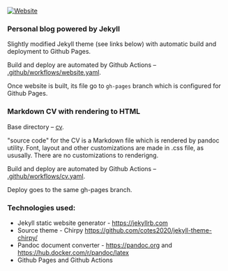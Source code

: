 [![Website](https://github.com/vasylenko/serhii.vasylenko.info/actions/workflows/website.yaml/badge.svg?branch=main)](https://github.com/vasylenko/serhii.vasylenko.info/actions/workflows/website.yaml)
### Personal blog powered by Jekyll

Slightly modified Jekyll theme (see links below) with automatic build and deployment to Github Pages.

Build and deploy are automated by Github Actions – [.github/workflows/website.yaml](.github/workflows/website.yaml).

Once website is built, its file go to `gh-pages` branch which is configured for Github Pages.

### Markdown CV with rendering to HTML

Base directory – [cv](cv).

"source code" for the CV is a Markdown file which is rendered by pandoc utility. Font, layout and other customizations are made in .css file, as ususally. There are no customizations to renderigng.

Build and deploy are automated by Github Actions – [.github/workflows/cv.yaml](.github/workflows/cv.yaml).

Deploy goes to the same gh-pages branch.

### Technologies used: 

- Jekyll static website generator - https://jekyllrb.com
- Source theme - Chirpy https://github.com/cotes2020/jekyll-theme-chirpy/
- Pandoc document converter - https://pandoc.org and https://hub.docker.com/r/pandoc/latex
- Github Pages and Github Actions